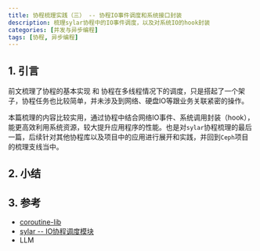 ```yaml
---
title: 协程梳理实践（三） -- 协程IO事件调度和系统接口封装
description: 梳理sylar协程中的IO事件调度，以及对系统IO的hook封装
categories: [并发与异步编程]
tags: [协程, 异步编程]
---
```



## 1. 引言

前文梳理了协程的基本实现 和 协程在多线程情况下的调度，只是搭起了一个架子，协程任务也比较简单，并未涉及到网络、硬盘IO等跟业务关联紧密的操作。

本篇梳理的内容比较实用，通过协程中结合网络IO事件、系统调用封装（hook），能更高效利用系统资源，较大提升应用程序的性能。也是对`sylar`协程梳理的最后一篇，后续针对其他协程库以及项目中的应用进行展开和实践，并回到`Ceph`项目的梳理支线当中。



## 2. 小结


## 3. 参考

* [coroutine-lib](https://github.com/youngyangyang04/coroutine-lib)
* [sylar -- IO协程调度模块](https://www.midlane.top/wiki/pages/viewpage.action?pageId=10061031)
* LLM
